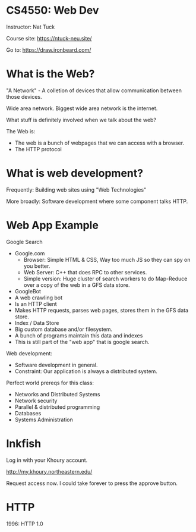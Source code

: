 

# CS4550: Web Dev

Instructor: Nat Tuck

Course site: https://ntuck-neu.site/

Go to: https://draw.ironbeard.com/


# What is the Web?

"A Network" - A colletion of devices that allow communication between those
devices.

Wide area network. Biggest wide area network is
the internet. 

What stuff is definitely involved when we talk
about the web?

The Web is:

 - The web is a bunch of webpages that we can 
   access with a browser.
 - The HTTP protocol

# What is web development?

Frequently: Building web sites using "Web Technologies"

More broadly: Software development where some component
talks HTTP.

# Web App Example

Google Search

 - Google.com
   - Browser: Simple HTML & CSS, Way too much JS
     so they can spy on you better.
   - Web Server: C++ that does RPC to other
     services.
   - Simple version: Huge cluster of search
     workers to do Map-Reduce over a copy of the
     web in a GFS data store.
  - GoogleBot
   - A web crawling bot
   - Is an HTTP client
   - Makes HTTP requests, parses web pages,
     stores them in the GFS data store.
  - Index / Data Store
   - Big custom database and/or filesystem.
   - A bunch of programs maintain this data and indexes
   - This is still part of the "web app" that is
     google search.
 
Web development:

 - Software development in general.
 - Constraint: Our application is always
   a distributed system.

Perfect world prereqs for this class:

 - Networks and Distributed Systems
 - Network security
 - Parallel & distributed programming
 - Databases
 - Systems Administration

# Inkfish

Log in with your Khoury account.

http://my.khoury.northeastern.edu/

Request access now. I could take forever to press the approve button.


# HTTP

1996: HTTP 1.0












   
  
 
 










